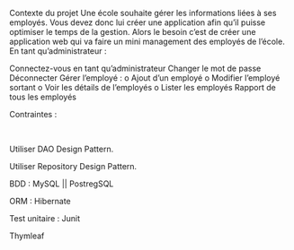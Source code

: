 Contexte du projet
Une école souhaite gérer les informations liées à ses employés. Vous devez donc lui créer une application afin qu’il puisse optimiser le temps de la gestion. Alors le besoin c’est de créer une application web qui va faire un mini management des employés de l’école. En tant qu’administrateur :

Connectez-vous en tant qu’administrateur
Changer le mot de passe
Déconnecter
Gérer l’employé : o Ajout d’un employé o Modifier l’employé sortant o Voir les détails de l’employés o Lister les employés
Rapport de tous les employés
​

Contraintes :

​

Utiliser DAO Design Pattern.

Utiliser Repository Design Pattern.

BDD : MySQL || PostregSQL

ORM : Hibernate

Test unitaire : Junit

Thymleaf